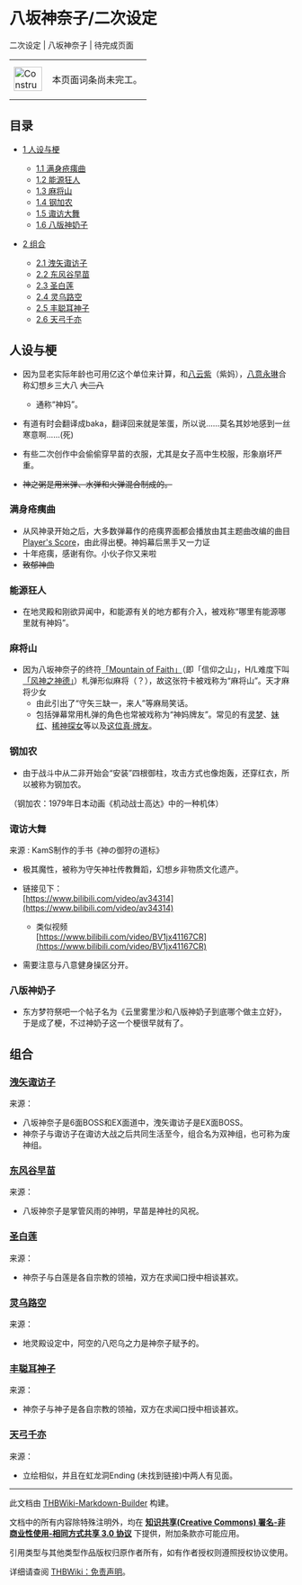 # 八坂神奈子/二次设定

<!-- source html: G:\repos\THBWiki-Markdown-Builder\THBWikiMarkdown\Temp\main\3\31\ns0%3A%E5%85%AB%E5%9D%82%E7%A5%9E%E5%A5%88%E5%AD%90%2F%E4%BA%8C%E6%AC%A1%E8%AE%BE%E5%AE%9A.html -->

二次设定 | 八坂神奈子 | 待完成页面

<center>

<table>
<tbody><tr>
<td class="mbox-image"><div style="width: 52px;">
  <a href="./文件-ConstructionClock.png.md" class="image"><img alt="ConstructionClock.png" src="https://upload.thwiki.cc/thumb/f/f1/ConstructionClock.png/50px-ConstructionClock.png" decoding="async" loading="lazy" width="50" height="43" srcset="https://upload.thwiki.cc/thumb/f/f1/ConstructionClock.png/75px-ConstructionClock.png 1.5x, https://upload.thwiki.cc/thumb/f/f1/ConstructionClock.png/100px-ConstructionClock.png 2x" data-file-width="689" data-file-height="587"></a></div></td>
<td class="mbox-text" style=""><br>本页面词条尚未完工。<br><br></td>
</tr>
</tbody></table>


</center>

## 目录

- [1 人设与梗](#人设与梗)

  - [1.1 满身疮痍曲](#满身疮痍曲)
  - [1.2 能源狂人](#能源狂人)
  - [1.3 麻将山](#麻将山)
  - [1.4 钢加农](#钢加农)
  - [1.5 诹访大舞](#诹访大舞)
  - [1.6 八版神奶子](#八版神奶子)



- [2 组合](#组合)

  - [2.1 洩矢诹访子](#洩矢诹访子)
  - [2.2 东风谷早苗](#东风谷早苗)
  - [2.3 圣白莲](#圣白莲)
  - [2.4 灵乌路空](#灵乌路空)
  - [2.5 丰聪耳神子](#丰聪耳神子)
  - [2.6 天弓千亦](#天弓千亦)








## 人设与梗
- 因为显老实际年龄也可用亿这个单位来计算，和[八云紫](./八云紫.md)（紫妈），[八意永琳](./八意永琳.md)合称幻想乡三大八 ~~大三八~~ 
  - 通称“神妈”。

- 有道有时会翻译成baka，翻译回来就是笨蛋，所以说......莫名其妙地感到一丝寒意啊......(死)
- 有些二次创作中会偷偷穿早苗的衣服，尤其是女子高中生校服，形象崩坏严重。
-  ~~神之粥是用米弹、水弹和火弹混合制成的。~~ 


### 满身疮痍曲
- 从风神录开始之后，大多数弹幕作的疮痍界面都会播放由其主题曲改编的曲目[Player's Score](./Player's_Score.md)，由此得出梗。神妈幕后黑手又一力证
- 十年疮痍，感谢有你。小伙子你又来啦
-  ~~致郁神曲~~ 


### 能源狂人
- 在地灵殿和刚欲异闻中，和能源有关的地方都有介入，被戏称“哪里有能源哪里就有神妈”。


### 麻将山
- 因为八坂神奈子的终符[「Mountain of Faith」](./「Mountain_of_Faith」.md)（即「信仰之山」，H/L难度下叫[「风神之神德」](./「风神之神德」.md)）札弹形似麻将（？），故这张符卡被戏称为“麻将山”。天才麻将少女
  - 由此引出了“守矢三缺一，来人”等麻局笑话。
  - 包括弹幕常用札弹的角色也常被戏称为“神妈牌友”。常见的有[灵梦](./博丽灵梦.md)、[妹红](./妹红.md)、[稀神探女](./稀神探女.md)等以及[这位真·牌友](./天弓千亦.md)。



### 钢加农
- 由于战斗中从二非开始会“安装”四根御柱，攻击方式也像炮轰，还穿红衣，所以被称为钢加农。

  
（钢加农：1979年日本动画《机动战士高达》中的一种机体）
  


### 诹访大舞
来源
: KamS制作的手书《神の御狩の道标》

- 极其魔性，被称为守矢神社传教舞蹈，幻想乡非物质文化遗产。
- 链接见下：  
[https://www.bilibili.com/video/av34314](https://www.bilibili.com/video/av34314)
  - 类似视频   
[https://www.bilibili.com/video/BV1jx41167CR](https://www.bilibili.com/video/BV1jx41167CR)

- 需要注意与八意健身操区分开。


### 八版神奶子
- 东方梦符祭吧一个帖子名为《云里雾里沙和八版神奶子到底哪个做主立好》，于是成了梗，不过神奶子这一个梗很早就有了。


## 组合

### [洩矢诹访子](./洩矢诹访子.md)
来源：

- 八坂神奈子是6面BOSS和EX面道中，洩矢诹访子是EX面BOSS。
- 神奈子与诹访子在诹访大战之后共同生活至今，组合名为双神组，也可称为废神组。


### [东风谷早苗](./东风谷早苗.md)
来源：

- 八坂神奈子是掌管风雨的神明，早苗是神社的风祝。


### [圣白莲](./圣白莲.md)
来源：

- 神奈子与白莲是各自宗教的领袖，双方在求闻口授中相谈甚欢。


### [灵乌路空](./灵乌路空.md)
来源：

- 地灵殿设定中，阿空的八咫乌之力是神奈子赋予的。


### [丰聪耳神子](./丰聪耳神子.md)
来源：

- 神奈子与神子是各自宗教的领袖，双方在求闻口授中相谈甚欢。


### [天弓千亦](./天弓千亦.md)
来源：

- 立绘相似，并且在虹龙洞Ending (未找到链接)中两人有见面。





---

此文档由 [THBWiki-Markdown-Builder](https://github.com/Delsin-Yu/THBWiki-Markdown-Builder) 构建。

文档中的所有内容除特殊注明外，均在 [**知识共享(Creative Commons) 署名-非商业性使用-相同方式共享 3.0 协议**](https://creativecommons.org/licenses/by-sa/3.0/deed.zh-hans) 下提供，附加条款亦可能应用。

引用类型与其他类型作品版权归原作者所有，如有作者授权则遵照授权协议使用。

详细请查阅 [THBWiki：免责声明](https://thbwiki.cc/THBWiki:%E5%85%8D%E8%B4%A3%E5%A3%B0%E6%98%8E)。

